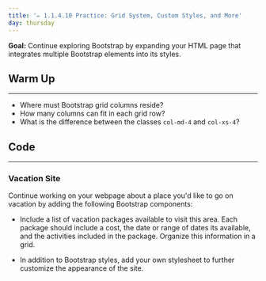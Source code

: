 ```yaml
---
title: '✏️ 1.1.4.10 Practice: Grid System, Custom Styles, and More'
day: thursday
---
```


**Goal:** Continue exploring Bootstrap by expanding your HTML page that integrates multiple Bootstrap elements into its styles.

## Warm Up
---

* Where must Bootstrap grid columns reside?
* How many columns can fit in each grid row?
* What is the difference between the classes `col-md-4` and `col-xs-4`?

## Code
---

### Vacation Site

Continue working on your webpage about a place you'd like to go on vacation by adding the following Bootstrap components:

* Include a list of vacation packages available to visit this area. Each package should include a cost, the date or range of dates its available, and the activities included in the package. Organize this information in a grid.

* In addition to Bootstrap styles, add your own stylesheet to further customize the appearance of the site.
